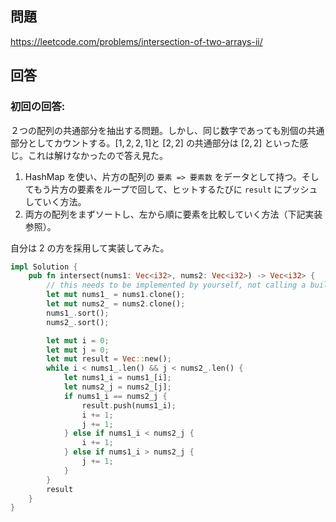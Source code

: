 ## 問題

https://leetcode.com/problems/intersection-of-two-arrays-ii/

## 回答

### 初回の回答:

２つの配列の共通部分を抽出する問題。しかし、同じ数字であっても別個の共通部分としてカウントする。$[1,2,2,1]$と $[2,2]$ の共通部分は $[2,2]$ といった感じ。これは解けなかったので答え見た。

1. HashMap を使い、片方の配列の `要素 => 要素数` をデータとして持つ。そしてもう片方の要素をループで回して、ヒットするたびに `result` にプッシュしていく方法。
2. 両方の配列をまずソートし、左から順に要素を比較していく方法（下記実装参照）。

自分は 2 の方を採用して実装してみた。

```rust
impl Solution {
    pub fn intersect(nums1: Vec<i32>, nums2: Vec<i32>) -> Vec<i32> {
        // this needs to be implemented by yourself, not calling a built-in method.
        let mut nums1_ = nums1.clone();
        let mut nums2_ = nums2.clone();
        nums1_.sort();
        nums2_.sort();

        let mut i = 0;
        let mut j = 0;
        let mut result = Vec::new();
        while i < nums1_.len() && j < nums2_.len() {
            let nums1_i = nums1_[i];
            let nums2_j = nums2_[j];
            if nums1_i == nums2_j {
                result.push(nums1_i);
                i += 1;
                j += 1;
            } else if nums1_i < nums2_j {
                i += 1;
            } else if nums1_i > nums2_j {
                j += 1;
            }
        }
        result
    }
}
```
